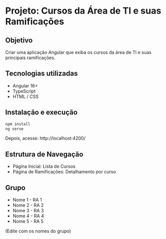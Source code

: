 # Projeto: Cursos da Área de TI e suas Ramificações

## Objetivo
Criar uma aplicação Angular que exiba os cursos da área de TI e suas principais ramificações.

## Tecnologias utilizadas
- Angular 16+
- TypeScript
- HTML / CSS

## Instalação e execução

```bash
npm install
ng serve
```

Depois, acesse: http://localhost:4200/

## Estrutura de Navegação

- Página Inicial: Lista de Cursos
- Página de Ramificações: Detalhamento por curso

## Grupo
- Nome 1 - RA 1
- Nome 2 - RA 2
- Nome 3 - RA 3
- Nome 4 - RA 4
- Nome 5 - RA 5

(Edite com os nomes do grupo)
